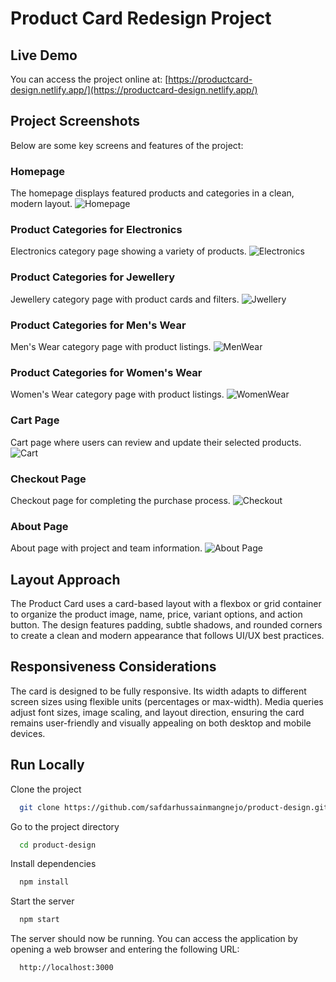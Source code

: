 # Product Card Redesign Project

## Live Demo

You can access the project online at: [https://productcard-design.netlify.app/](https://productcard-design.netlify.app/)

## Project Screenshots

Below are some key screens and features of the project:

### Homepage
The homepage displays featured products and categories in a clean, modern layout.
![Homepage](public/assets/Homepage.png)

### Product Categories for Electronics
Electronics category page showing a variety of products.
![Electronics](public/assets/Electronics.png)

### Product Categories for Jewellery
Jewellery category page with product cards and filters.
![Jwellery](public/assets/Jwellery.png)

### Product Categories for Men's Wear
Men's Wear category page with product listings.
![MenWear](public/assets/MenWear.png)

### Product Categories for Women's Wear
Women's Wear category page with product listings.
![WomenWear](public/assets/WomenWear.png)

### Cart Page
Cart page where users can review and update their selected products.
![Cart](public/assets/Cart.png)

### Checkout Page
Checkout page for completing the purchase process.
![Checkout](public/assets/Checkout.png)

### About Page
About page with project and team information.
![About Page](public/assets/About.png)



## Layout Approach

The Product Card uses a card-based layout with a flexbox or grid container to organize the product image, name, price, variant options, and action button. The design features padding, subtle shadows, and rounded corners to create a clean and modern appearance that follows UI/UX best practices.

## Responsiveness Considerations

The card is designed to be fully responsive. Its width adapts to different screen sizes using flexible units (percentages or max-width). Media queries adjust font sizes, image scaling, and layout direction, ensuring the card remains user-friendly and visually appealing on both desktop and mobile devices.

## Run Locally

Clone the project

```bash
  git clone https://github.com/safdarhussainmangnejo/product-design.git
```

Go to the project directory

```bash
  cd product-design
```

Install dependencies

```bash
  npm install

```

Start the server

```bash
  npm start
```

The server should now be running. You can access the application by opening a web browser and entering the following URL:

```bash
  http://localhost:3000
```
